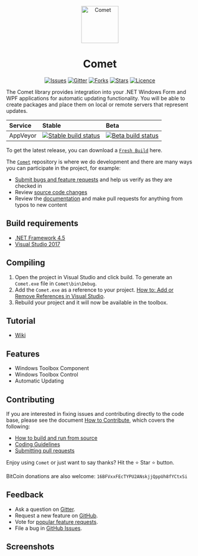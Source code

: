 <p align="center">
<a href="https://github.com/DarkByte7/Comet"><img alt="Comet" width="100" heigth="100" src="https://i.imgur.com/ZQIJv3T.png"></a>
</p >

<h1  align="center">Comet</h1>

<p align="center">
    <a href="https://github.com/DarkByte7/Comet/issues/"><img alt="Issues" src="https://img.shields.io/github/issues/DarkByte7/Comet.svg?style=flat"></a>
    <a href="https://gitter.im/Comet7/Lobby"><img alt="Gitter" src="https://img.shields.io/gitter/room/nwjs/nw.js.svg"></a>
    <a href="https://github.com/DarkByte7/Comet/network/members"><img alt="Forks" src="https://img.shields.io/github/forks/DarkByte7/Comet.svg?style=flat"></a>
    <a href="https://github.com/DarkByte7/Comet/stargazers"><img alt="Stars" src="https://img.shields.io/github/stars/DarkByte7/Comet.svg?style=flat"></a>
    <a href="https://github.com/DarkByte7/Comet/blob/master/LICENSE.md"><img alt="Licence" src="https://img.shields.io/badge/GPL-3.0-blue.svg?style=flat"></a>
</p >

The Comet library provides integration into your .NET Windows Form and WPF applications for automatic updating functionality. You will be able to create packages and place them on local or remote servers that represent updates.

| Service | Stable | Beta |
| :---- | :---- | :------ |
AppVeyor | [ ![Stable build status][1]][2] | [![Beta build status][3]][4] |

[1]: https://img.shields.io/appveyor/ci/DarkByte7/Comet/master.svg?style=plastic
[2]: https://ci.appveyor.com/project/DarkByte7/Comet
[3]: https://img.shields.io/appveyor/ci/DarkByte7/Comet/beta.svg?style=plastic
[4]: https://ci.appveyor.com/project/DarkByte7/Comet

To get the latest release, you can download a [`Fresh Build`](https://ci.appveyor.com/project/DarkByte7/Comet/build/artifacts) here.

The [`Comet`](https://github.com/DarkByte7/Comet) repository is where we do development and there are many ways you can participate in the project, for example:
- [Submit bugs and feature requests](https://github.com/DarkByte7/Comet/issues) and help us verify as they are checked in
- Review [source code changes](https://github.com/DarkByte7/Comet/pulls)
- Review the [documentation](https://github.com/DarkByte7/Comet/wiki) and make pull requests for anything from typos to new content

## Build requirements
- [.NET Framework 4.5](https://www.microsoft.com/en-ca/download/details.aspx?id=30653)
- [Visual Studio 2017](https://www.visualstudio.com/downloads/)

## Compiling
1. Open the project in Visual Studio and click build. To generate an `Comet.exe` file in `Comet\bin\Debug`.
2. Add the `Comet.exe` as a reference to your project. [How to: Add or Remove References in Visual Studio](https://msdn.microsoft.com/en-us/library/wkze6zky(v=vs.100).aspx).
3. Rebuild your project and it will now be available in the toolbox.

## Tutorial
- [Wiki](https://github.com/DarkByte7/Comet/wiki)

## Features
* Windows Toolbox Component
* Windows Toolbox Control
* Automatic Updating

## Contributing
If you are interested in fixing issues and contributing directly to the code base, please see the document [How to Contribute](https://github.com/DarkByte7/Comet/wiki/How-to-Contribute), which covers the following:
- [How to build and run from source](https://github.com/DarkByte7/Comet/wiki/How-to-Contribute#build-and-run-from-source)
- [Coding Guidelines](https://github.com/DarkByte7/Comet/wiki/Coding-Guidelines)
- [Submitting pull requests](https://github.com/DarkByte7/Comet/compare)

Enjoy using `Comet` or just want to say thanks?
Hit the ⭐️ Star ⭐️ button.

BitCoin donations are also welcome: `16BFVxxFEcTYPU2ANskjjQppUh8fYCtxSi`

## Feedback
- Ask a question on [Gitter](https://gitter.im/Comet7/Lobby).
- Request a new feature on [GitHub](https://github.com/DarkByte7/Comet/blob/beta/CONTRIBUTE.md).
- Vote for [popular feature requests](https://github.com/DarkByte7/Comet/issues?q=is:open+is:issue+label:feature-request+sort:reactions-B1-desc).
- File a bug in [GitHub Issues](https://github.com/DarkByte7/Comet/issues?q=is:open+is:issue).

## Screenshots
